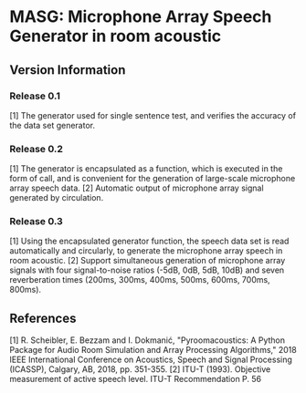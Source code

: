 # MASG: Microphone Array Speech Generator in room acoustic

## Version Information 

### Release 0.1
[1] The generator used for single sentence test, and verifies the accuracy of the data set generator.

### Release 0.2
[1] The generator is encapsulated as a function, which is executed in the form of call, and is convenient for the generation of large-scale microphone array speech data.
[2] Automatic output of microphone array signal generated by circulation.

### Release 0.3
[1] Using the encapsulated generator function, the speech data set is read automatically and circularly, to generate the microphone array speech in room acoustic.
[2] Support simultaneous generation of microphone array signals with four signal-to-noise ratios (-5dB, 0dB, 5dB, 10dB) and seven reverberation times (200ms, 300ms, 400ms, 500ms, 600ms, 700ms, 800ms).

## References
[1] R. Scheibler, E. Bezzam and I. Dokmanić, "Pyroomacoustics: A Python Package for Audio Room Simulation and Array Processing Algorithms," 2018 IEEE International Conference on Acoustics, Speech and Signal Processing (ICASSP), Calgary, AB, 2018, pp. 351-355.
[2] ITU-T (1993). Objective measurement of active speech level. ITU-T Recommendation P. 56
